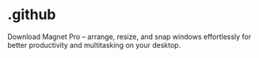 # .github
Download Magnet Pro – arrange, resize, and snap windows effortlessly for better productivity and multitasking on your desktop.  
